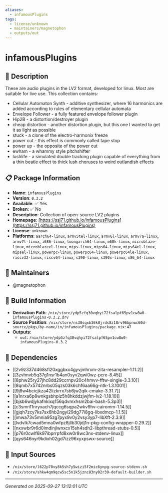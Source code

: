 ```yaml
---
aliases:
  - infamousPlugins
tags:
  - license/unknown
  - maintainers/magnetophon
  - outputs/out
---
```


# infamousPlugins

## 📝 Description

These are audio plugins in the LV2 format, developed for linux. Most are suitable for live use.
This collection contains:
  * Cellular Automaton Synth - additive synthesizer, where 16 harmonics are added according to rules of elementary cellular automata
  * Envelope Follower - a fully featured envelope follower plugin
  * Hip2B - a distortion/destroyer plugin
  * cheap distortion - another distortion plugin, but this one I wanted to get it as light as possible
  * stuck - a clone of the electro-harmonix freeze
  * power cut - this effect is commonly called tape stop
  * power up - the opposite of the power cut
  * ewham - a whammy style pitchshifter
  * lushlife - a simulated double tracking plugin capable of everything from a thin beatle effect to thick lush choruses to weird outlandish effects


## 📋 Package Information

- **Name**: `infamousPlugins`
- **Version**: `0.3.2`
- **Available**: ✅ Yes
- **Broken**: ✅ No
- **Description**: Collection of open-source LV2 plugins
- **Homepage**: [https://ssj71.github.io/infamousPlugins](https://ssj71.github.io/infamousPlugins)
- **License**: `unknown`
- **Platforms**: `aarch64-linux`, `armv5tel-linux`, `armv6l-linux`, `armv7a-linux`, `armv7l-linux`, `i686-linux`, `loongarch64-linux`, `m68k-linux`, `microblaze-linux`, `microblazeel-linux`, `mips-linux`, `mips64-linux`, `mips64el-linux`, `mipsel-linux`, `powerpc-linux`, `powerpc64-linux`, `powerpc64le-linux`, `riscv32-linux`, `riscv64-linux`, `s390-linux`, `s390x-linux`, `x86_64-linux`
## 👥 Maintainers

- @magnetophon


## 🔧 Build Information

- **Derivation Path**: `/nix/store/ydp5zfq30vqhyi72fsalpf65pv1cw8w0-infamousPlugins-0.3.2.drv`
- **Source Position**: `/nix/store/ns30sqxb36k8jrds8z18rv96bpnwc60d-source/pkgs/by-name/in/infamousPlugins/package.nix:47`
- **Outputs**:
  - `out`:  `/nix/store/ydp5zfq30vqhyi72fsalpf65pv1cw8w0-infamousPlugins-0.3.2`

## 🔗 Dependencies

- [[2v9z337d468sfl20xggbxx4gyvjmhrxm-zita-resampler-1.11.2]]
- [[3zvhnvb5q37g1nsr1b4an0syv2qwi0wz-pcre-8.45]]
- [[8phw25ry27jhc8dd29ccrnpv20c4hmvv-fftw-single-3.3.10]]
- [[8qmb7x5742nrbs05qzs03k6chf6aa66g-ntk-1.3.1001]]
- [[9j8w4bcicjkza42lizkrrx7sb6jw2qik-cmake-3.31.7]]
- [[a1nrxa6p8wnkgsbhpiz5h8hkddzjwjfm-lv2-1.18.10]]
- [[bjsb6wdjykafnkixq156qdvmxhsm2bai-bash-5.3p3]]
- [[c3smn11nryxach7jqccg6sqpa2wkv9hv-cairomm-1.14.5]]
- [[gjqh7zcy7ks7sx6hb2ngyi29dg77i8gq-libxdmcp-1.1.5]]
- [[imwa73v5mnia95zg7pyx9v0y2vsy3yp7-libXft-2.3.9]]
- [[lvdvlk7cwad5mna0wfpz8jllb30jdj1n-pkg-config-wrapper-0.29.2]]
- [[nxxwbr9r6d0lmdinjlwnxcx15sh4sdh2-libpthread-stubs-0.5]]
- [[p76r0cwlf6k97ibprrpfd8xw0r8wc3nx-stdenv-linux]]
- [[qys646nyr9kdixh02gd7izz96xyxpswx-source]]

## 📁 Input Sources

- `/nix/store/l622p70vy8k5sh7y5wizi5f2mic6ynpg-source-stdenv.sh`
- `/nix/store/shkw4qm9qcw5sc5n1k5jznc83ny02r39-default-builder.sh`

---
*Generated on 2025-09-27 13:12:01 UTC*

